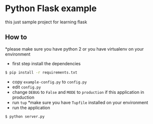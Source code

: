 # Python Flask example
this just sample project for learning flask

How to
------
*please make sure you have python 2 or you have virtualenv on your environment

* first step install the dependencies
```bash
$ pip install -r requirements.txt
```

* copy `example-config.py` to `config.py`
* edit `config.py`
* change `DEBUG` to `False` and `MODE` to `production` if this application in production
* run `tup` *make sure you have `Tupfile` installed on your environment
* run the application
```bash
$ python server.py
```